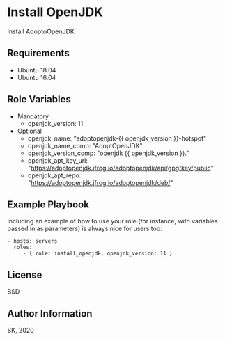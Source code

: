 Install OpenJDK
===============

Install AdoptoOpenJDK 


Requirements
------------

- Ubuntu 18.04
- Ubuntu 16.04


Role Variables
--------------

- Mandatory
  - openjdk_version: 11
- Optional
  - openjdk_name: "adoptopenjdk-{{ openjdk_version }}-hotspot"
  - openjdk_name_comp: "AdoptOpenJDK"
  - openjdk_version_comp: "openjdk {{ openjdk_version }}."
  - openjdk_apt_key_url: "https://adoptopenjdk.jfrog.io/adoptopenjdk/api/gpg/key/public"
  - openjdk_apt_repo: "https://adoptopenjdk.jfrog.io/adoptopenjdk/deb/"


Example Playbook
----------------

Including an example of how to use your role (for instance, with variables passed in as parameters) is always nice for users too:

    - hosts: servers
      roles:
         - { role: install_openjdk, openjdk_version: 11 }


License
-------

BSD


Author Information
------------------

SK, 2020
